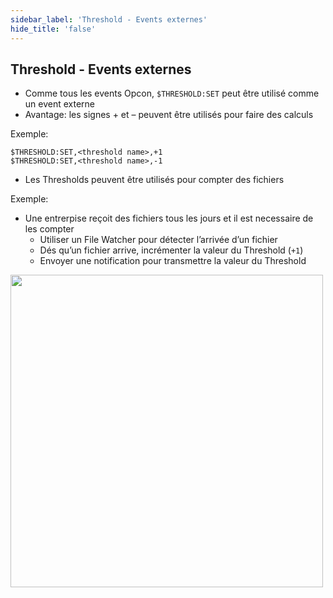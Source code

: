 ```yaml
---
sidebar_label: 'Threshold - Events externes'
hide_title: 'false'
---
```


## Threshold - Events externes

* Comme tous les events Opcon, ```$THRESHOLD:SET``` peut être utilisé comme un event externe
* Avantage: les signes + et – peuvent être utilisés pour faire des calculs


Exemple:  

```$THRESHOLD:SET,<threshold name>,+1```  
```$THRESHOLD:SET,<threshold name>,-1```  

* Les Thresholds peuvent être utilisés pour compter des fichiers

Exemple:  

* Une entrerpise reçoit des fichiers tous les jours et il est necessaire de les compter
  * Utiliser un File Watcher pour détecter l’arrivée d’un fichier
  * Dés qu’un fichier arrive, incrémenter la valeur du Threshold (```+1```)
  * Envoyer une notification pour transmettre la valeur du Threshold


<a href="imgbasic/415.png" target="_blank"><img src="imgbasic/415.png" width="500"></img></a>
